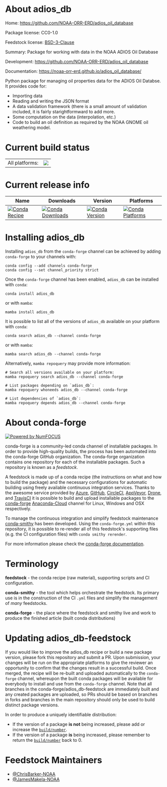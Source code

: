 About adios_db
==============

Home: https://github.com/NOAA-ORR-ERD/adios_oil_database

Package license: CC0-1.0

Feedstock license: [BSD-3-Clause](https://github.com/conda-forge/adios_db-feedstock/blob/main/LICENSE.txt)

Summary: Package for working with data in the NOAA ADIOS Oil Database

Development: https://github.com/NOAA-ORR-ERD/adios_oil_database

Documentation: https://noaa-orr-erd.github.io/adios_oil_database/

Python package for managing oil properties data for the ADIOS Oil Databse.
It provides code for:
* Importing data
* Reading and writing the JSON format
* A data validation framework (there is a small amount of validation included, it is fairly starightformward to add more.
* Some computation on the data (interpolation, etc.)
* Code to build an oil definition as required by the NOAA GNOME oil weathering model.


Current build status
====================


<table><tr><td>All platforms:</td>
    <td>
      <a href="https://dev.azure.com/conda-forge/feedstock-builds/_build/latest?definitionId=18209&branchName=main">
        <img src="https://dev.azure.com/conda-forge/feedstock-builds/_apis/build/status/adios_db-feedstock?branchName=main">
      </a>
    </td>
  </tr>
</table>

Current release info
====================

| Name | Downloads | Version | Platforms |
| --- | --- | --- | --- |
| [![Conda Recipe](https://img.shields.io/badge/recipe-adios_db-green.svg)](https://anaconda.org/conda-forge/adios_db) | [![Conda Downloads](https://img.shields.io/conda/dn/conda-forge/adios_db.svg)](https://anaconda.org/conda-forge/adios_db) | [![Conda Version](https://img.shields.io/conda/vn/conda-forge/adios_db.svg)](https://anaconda.org/conda-forge/adios_db) | [![Conda Platforms](https://img.shields.io/conda/pn/conda-forge/adios_db.svg)](https://anaconda.org/conda-forge/adios_db) |

Installing adios_db
===================

Installing `adios_db` from the `conda-forge` channel can be achieved by adding `conda-forge` to your channels with:

```
conda config --add channels conda-forge
conda config --set channel_priority strict
```

Once the `conda-forge` channel has been enabled, `adios_db` can be installed with `conda`:

```
conda install adios_db
```

or with `mamba`:

```
mamba install adios_db
```

It is possible to list all of the versions of `adios_db` available on your platform with `conda`:

```
conda search adios_db --channel conda-forge
```

or with `mamba`:

```
mamba search adios_db --channel conda-forge
```

Alternatively, `mamba repoquery` may provide more information:

```
# Search all versions available on your platform:
mamba repoquery search adios_db --channel conda-forge

# List packages depending on `adios_db`:
mamba repoquery whoneeds adios_db --channel conda-forge

# List dependencies of `adios_db`:
mamba repoquery depends adios_db --channel conda-forge
```


About conda-forge
=================

[![Powered by
NumFOCUS](https://img.shields.io/badge/powered%20by-NumFOCUS-orange.svg?style=flat&colorA=E1523D&colorB=007D8A)](https://numfocus.org)

conda-forge is a community-led conda channel of installable packages.
In order to provide high-quality builds, the process has been automated into the
conda-forge GitHub organization. The conda-forge organization contains one repository
for each of the installable packages. Such a repository is known as a *feedstock*.

A feedstock is made up of a conda recipe (the instructions on what and how to build
the package) and the necessary configurations for automatic building using freely
available continuous integration services. Thanks to the awesome service provided by
[Azure](https://azure.microsoft.com/en-us/services/devops/), [GitHub](https://github.com/),
[CircleCI](https://circleci.com/), [AppVeyor](https://www.appveyor.com/),
[Drone](https://cloud.drone.io/welcome), and [TravisCI](https://travis-ci.com/)
it is possible to build and upload installable packages to the
[conda-forge](https://anaconda.org/conda-forge) [Anaconda-Cloud](https://anaconda.org/)
channel for Linux, Windows and OSX respectively.

To manage the continuous integration and simplify feedstock maintenance
[conda-smithy](https://github.com/conda-forge/conda-smithy) has been developed.
Using the ``conda-forge.yml`` within this repository, it is possible to re-render all of
this feedstock's supporting files (e.g. the CI configuration files) with ``conda smithy rerender``.

For more information please check the [conda-forge documentation](https://conda-forge.org/docs/).

Terminology
===========

**feedstock** - the conda recipe (raw material), supporting scripts and CI configuration.

**conda-smithy** - the tool which helps orchestrate the feedstock.
                   Its primary use is in the construction of the CI ``.yml`` files
                   and simplify the management of *many* feedstocks.

**conda-forge** - the place where the feedstock and smithy live and work to
                  produce the finished article (built conda distributions)


Updating adios_db-feedstock
===========================

If you would like to improve the adios_db recipe or build a new
package version, please fork this repository and submit a PR. Upon submission,
your changes will be run on the appropriate platforms to give the reviewer an
opportunity to confirm that the changes result in a successful build. Once
merged, the recipe will be re-built and uploaded automatically to the
`conda-forge` channel, whereupon the built conda packages will be available for
everybody to install and use from the `conda-forge` channel.
Note that all branches in the conda-forge/adios_db-feedstock are
immediately built and any created packages are uploaded, so PRs should be based
on branches in forks and branches in the main repository should only be used to
build distinct package versions.

In order to produce a uniquely identifiable distribution:
 * If the version of a package **is not** being increased, please add or increase
   the [``build/number``](https://docs.conda.io/projects/conda-build/en/latest/resources/define-metadata.html#build-number-and-string).
 * If the version of a package **is** being increased, please remember to return
   the [``build/number``](https://docs.conda.io/projects/conda-build/en/latest/resources/define-metadata.html#build-number-and-string)
   back to 0.

Feedstock Maintainers
=====================

* [@ChrisBarker-NOAA](https://github.com/ChrisBarker-NOAA/)
* [@JamesMakela-NOAA](https://github.com/JamesMakela-NOAA/)

